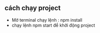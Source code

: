 ## cách chạy project 
 - Mở terminal chạy lệnh : npm install
 - chạy lệnh npm start để khởi động project